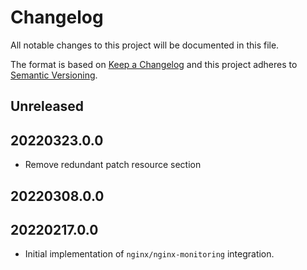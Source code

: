 # Changelog

All notable changes to this project will be documented in this file.

The format is based on [Keep a Changelog][changelog] and this project adheres
to [Semantic Versioning][semver].

## Unreleased

## 20220323.0.0
- Remove redundant patch resource section

## 20220308.0.0

## 20220217.0.0
- Initial implementation of `nginx/nginx-monitoring` integration.

[changelog]: http://keepachangelog.com/en/1.0.0/
[semver]: http://semver.org/spec/v2.0.0.html
